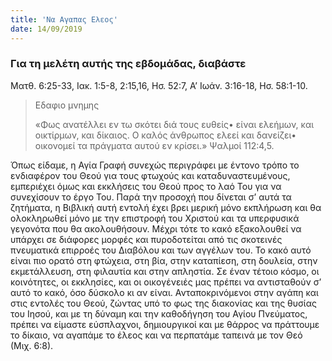 ```yaml
---
title: 'Να Αγαπας Ελεος'
date: 14/09/2019
---
```


### Για τη μελέτη αυτής της εβδομάδας, διαβάστε
Ματθ. 6:25-33, Ιακ. 1:5-8, 2:15,16, Ησ. 52:7, Α’ Ιωάν. 3:16-18, Ησ. 58:1-10.

> <p>Εδαφιο μνημης</p>
> «Φως ανατέλλει εν τω σκότει διά τους ευθείς• είναι ελεήμων, και οικτίρμων, και δίκαιος. Ο καλός άνθρωπος ελεεί και δανείζει• οικονομεί τα πράγματα αυτού εν κρίσει.» Ψαλμοί 112:4,5.

Όπως είδαμε, η Αγία Γραφή συνεχώς περιγράφει με έντονο τρόπο το ενδιαφέρον του Θεού για τους φτωχούς και καταδυναστευμένους, εμπεριέχει όμως και εκκλήσεις του Θεού προς το λαό Του για να συνεχίσουν το έργο Του. Παρά την προσοχή που δίνεται σ’ αυτά τα ζητήματα, η Βιβλική αυτή εντολή έχει βρει μερική μόνο εκπλήρωση και θα ολοκληρωθεί μόνο με την επιστροφή του Χριστού και τα υπερφυσικά γεγονότα που θα ακολουθήσουν. Μέχρι τότε το κακό εξακολουθεί να υπάρχει σε διάφορες μορφές και πυροδοτείται από τις σκοτεινές πνευματικά επιρροές του Διαβόλου και των αγγέλων του. Το κακό αυτό είναι πιο ορατό στη φτώχεια, στη βία, στην καταπίεση, στη δουλεία, στην εκμετάλλευση, στη φιλαυτία και στην απληστία. Σε έναν τέτοιο κόσμο, οι κοινότητες, οι εκκλησίες, και οι οικογένειές μας πρέπει να αντισταθούν σ’ αυτό το κακό, όσο δύσκολο κι αν είναι. Ανταποκρινόμενοι στην αγάπη και στις εντολές του Θεού, ζώντας υπό το φως της διακονίας και της θυσίας του Ιησού, και με τη δύναμη και την καθοδήγηση του Αγίου Πνεύματος, πρέπει να είμαστε εύσπλαχνοι, δημιουργικοί και με θάρρος να πράττουμε το δίκαιο, να αγαπάμε το έλεος και να περπατάμε ταπεινά με τον Θεό (Μιχ. 6:8).